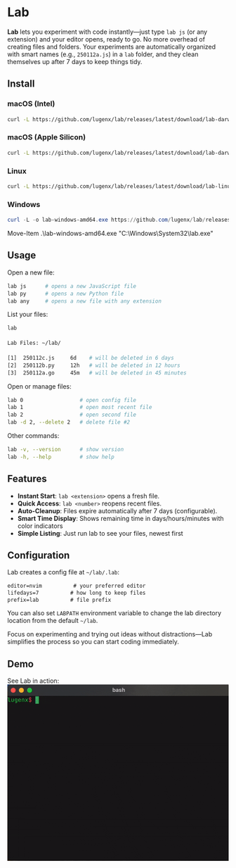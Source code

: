# Lab
**Lab** lets you experiment with code instantly—just type `lab js` (or any extension) and your editor opens, ready to go. No more overhead of creating files and folders. Your experiments are automatically organized with smart names (e.g., `250112a.js`) in a `lab` folder, and they clean themselves up after 7 days to keep things tidy.

## Install
### macOS (Intel)
```bash
curl -L https://github.com/lugenx/lab/releases/latest/download/lab-darwin-amd64 -o /tmp/lab && chmod +x /tmp/lab && sudo mv /tmp/lab /usr/local/bin/lab
```
### macOS (Apple Silicon)
```bash
curl -L https://github.com/lugenx/lab/releases/latest/download/lab-darwin-arm64 -o /tmp/lab && chmod +x /tmp/lab && sudo mv /tmp/lab /usr/local/bin/lab

```
### Linux
```bash
curl -L https://github.com/lugenx/lab/releases/latest/download/lab-linux-amd64 -o /tmp/lab && chmod +x /tmp/lab && sudo mv /tmp/lab /usr/local/bin/lab
```
### Windows
```powershell
curl -L -o lab-windows-amd64.exe https://github.com/lugenx/lab/releases/latest/download/lab-windows-amd64.exe
```
Move-Item .\lab-windows-amd64.exe "C:\Windows\System32\lab.exe"

## Usage
Open a new file:
```bash
lab js      # opens a new JavaScript file
lab py      # opens a new Python file
lab any     # opens a new file with any extension
```

List your files:
```bash
lab

Lab Files: ~/lab/

[1]  250112c.js     6d    # will be deleted in 6 days
[2]  250112b.py     12h   # will be deleted in 12 hours
[3]  250112a.go     45m   # will be deleted in 45 minutes
```

Open or manage files:
```bash
lab 0                  # open config file
lab 1                  # open most recent file
lab 2                  # open second file
lab -d 2, --delete 2   # delete file #2
```
Other commands:
```bash
lab -v, --version      # show version
lab -h, --help         # show help
```

## Features
- **Instant Start**: `lab <extension>` opens a fresh file.
- **Quick Access**: `lab <number>` reopens recent files.
- **Auto-Cleanup**: Files expire automatically after 7 days (configurable).
- **Smart Time Display**: Shows remaining time in days/hours/minutes with color indicators
- **Simple Listing**: Just run lab to see your files, newest first

## Configuration
Lab creates a config file at `~/lab/.lab`:
```
editor=nvim          # your preferred editor
lifedays=7          # how long to keep files
prefix=lab          # file prefix
```
You can also set `LABPATH` environment variable to change the lab directory location from the default `~/lab`.

Focus on experimenting and trying out ideas without distractions—Lab simplifies the process so you can start coding immediately.

 ## Demo
 See Lab in action:
 ![Lab Demo](./demo.gif)
